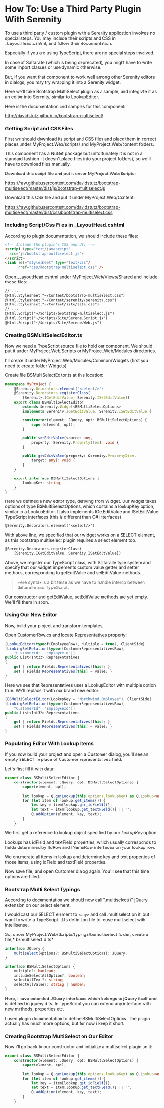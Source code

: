 # How To: Use a Third Party Plugin With Serenity

To use a third party / custom plugin with a Serenity application involves no special steps. You may include their scripts and CSS in _LayoutHead.cshtml, and follow their documentation. 

Especially if you are using TypeScript, there are no special steps involved. 

In case of Saltaralle (which is being deprecated), you might have to write some import classes or use dynamic otherwise.

But, if you want that component to work well among other Serenity editors in dialogs, you may try wrapping it into a Serenity widget.

Here we'll take Bootstrap MultiSelect plugin as a sample, and integrate it as an editor into Serenity, similar to LookupEditor.

Here is the documentation and samples for this component:

http://davidstutz.github.io/bootstrap-multiselect/


### Getting Script and CSS Files

First we should download its script and CSS files and place them in correct places under MyProject.Web/scripts/ and MyProject.Web/content folders.

This component has a NuGet package but unfortunately it is not in a standard fashion (it doesn't place files into your project folders), so we'll have to download files manually.

Download this script file and put it under MyProject.Web/Scripts:

https://raw.githubusercontent.com/davidstutz/bootstrap-multiselect/master/dist/js/bootstrap-multiselect.js

Download this CSS file and put it under MyProject.Web/Content:

https://raw.githubusercontent.com/davidstutz/bootstrap-multiselect/master/dist/css/bootstrap-multiselect.css

### Including Script/Css Files in _LayoutHead.cshtml

According to plugin documentation, we should include these files:

```html
<!-- Include the plugin's CSS and JS: -->
<script type="text/javascript" 
  src="js/bootstrap-multiselect.js">
</script>
<link rel="stylesheet" type="text/css"/
      href="css/bootstrap-multiselect.css" />
```

Open _LayoutHead.cshtml under MyProject.Web/Views/Shared and include these files:

```html
// ...
@Html.Stylesheet("~/Content/bootstrap-multiselect.css")
@Html.Stylesheet("~/Content/serenity/serenity.css")
@Html.Stylesheet("~/Content/site/site.css")
// ...
@Html.Script("~/Scripts/bootstrap-multiselect.js")
@Html.Script("~/Scripts/Site/Serene.Script.js")
@Html.Script("~/Scripts/Site/Serene.Web.js")
```


### Creating BSMultiSelectEditor.ts

Now we need a TypeScript source file to hold our component. We should put it under MyProject.Web/Scripts or MyProject.Web/Modules directories.

I'll create it under MyProject.Web/Modules/Common/Widgets (first you need to create folder Widgets)

Create file BSMultiSelectEditor.ts at this location:

```ts
namespace MyProject {
    @Serenity.Decorators.element("<select/>")
    @Serenity.Decorators.registerClass(
        [Serenity.IGetEditValue, Serenity.ISetEditValue])
    export class BSMultiSelectEditor
        extends Serenity.Widget<BSMultiSelectOptions>
        implements Serenity.IGetEditValue, Serenity.ISetEditValue {

        constructor(element: JQuery, opt: BSMultiSelectOptions) {
            super(element, opt);
        }

        public setEditValue(source: any, 
            property: Serenity.PropertyItem): void {
        }

        public getEditValue(property: Serenity.PropertyItem, 
            target: any): void {
        }
    }

    export interface BSMultiSelectOptions {
        lookupKey: string;
    }
}
```

Here we defined a new editor type, deriving from Widget. Our widget takes options of type BSMultiSelectOptions, which contains a lookupKey option, similar to a LookupEditor. It also implements IGetEditValue and ISetEditValue TypeScript interfaces (this is different than C# interfaces)

`@Serenity.Decorators.element("<select/>")`

With above line, we specified that our widget works on a SELECT element, as this bootstrap multiselect plugin requires a select element too.

```
@Serenity.Decorators.registerClass(
    [Serenity.IGetEditValue, Serenity.ISetEditValue])
```

Above, we register our TypeScript class, with Saltaralle type system and specify that our widget implements custom value getter and setter methods, corresponding to getEditValue and setEditValue methods.

> Here syntax is a bit terse as we have to handle interop between Saltaralle and TypeScript.

Our constructor and getEditValue, setEditValue methods are yet empty. We'll fill them in soon.


### Using Our New Editor

Now, build your project and transform templates. 

Open CustomerRow.cs and locate Representatives property:

```cs
[LookupEditor(typeof(EmployeeRow), Multiple = true), ClientSide]
[LinkingSetRelation(typeof(CustomerRepresentativesRow), 
    "CustomerId", "EmployeeId")]
public List<Int32> Representatives
{
    get { return Fields.Representatives[this]; }
    set { Fields.Representatives[this] = value; }
}
```

Here we see that Representatives uses a LookupEditor with multiple option true. We'll replace it with our brand new editor:

```cs
[BSMultiSelectEditor(LookupKey = "Northwind.Employee"), ClientSide]
[LinkingSetRelation(typeof(CustomerRepresentativesRow), 
    "CustomerId", "EmployeeId")]
public List<Int32> Representatives
{
    get { return Fields.Representatives[this]; }
    set { Fields.Representatives[this] = value; }
}
```


### Populating Editor With Lookup Items

If you now build your project and open a Customer dialog, you'll see an empty SELECT in place of Customer representatives field.

Let's first fill it with data:

```ts
export class BSMultiSelectEditor {
    constructor(element: JQuery, opt: BSMultiSelectOptions) {
        super(element, opt);
        
        let lookup = Q.getLookup(this.options.lookupKey) as Q.Lookup<any>;
        for (let item of lookup.get_items()) {
            let key = item[lookup.get_idField()];
            let text = item[lookup.get_textField()] || '';
            Q.addOption(element, key, text);
        }        
    }
```

We first get a reference to lookup object specified by our *lookupKey* option.

Lookups has idField and textField properties, which usually corresponds to fields determined by IIdRow and INameRow interfaces on your lookup row.

We enumerate all items in lookup and determine key and text properties of those items, using idField and textField properties.

Now save file, and open Customer dialog again. You'll see that this time options are filled.


### Bootstrap Multi Select Typings


According to documentation we should now call ".multiselect()" jQuery extension on our select element.

I would cast our SELECT element to `<any>` and call .multiselect on it, but i want to write a TypeScript .d.ts definition file to reuse multiselect with intellisense.

So, under MyProject.Web/Scripts/typings/bsmultiselect folder, create a file,* bsmultiselect.d.ts*

```ts
interface JQuery {
    multiselect(options?: BSMultiSelectOptions): JQuery;
}

interface BSMultiSelectOptions {
    multiple?: boolean;
    includeSelectAllOption?: boolean;
    selectAllText?: string;
    selectAllValue?: string | number;
}
```

Here, i have extended JQuery interfaces which belongs to jQuery itself and is defined in jquery.d.ts. In TypeScript you can extend any interface with new methods, properties etc.

I used plugin documentation to define BSMultiSelectOptions. The plugin actually has much more options, but for now i keep it short.


### Creating Bootstrap MultiSelect on Our Editor

Now i'll go back to our constructor and initialize a multiselect plugin on it:

```ts
export class BSMultiSelectEditor {
    constructor(element: JQuery, opt: BSMultiSelectOptions) {
        super(element, opt);
        
        let lookup = Q.getLookup(this.options.lookupKey) as Q.Lookup<any>;
        for (let item of lookup.get_items()) {
            let key = item[lookup.get_idField()];
            let text = item[lookup.get_textField()] || '';
            Q.addOption(element, key, text);
        }        
    }
```